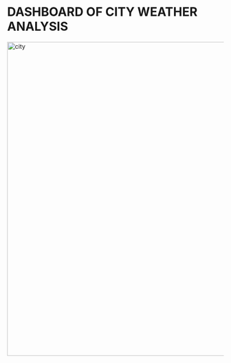# DASHBOARD OF CITY WEATHER ANALYSIS
<img width="1335" height="732" alt="city" src="https://github.com/user-attachments/assets/c3bc223b-f302-40fc-a3d3-20b6f803af4f" />

